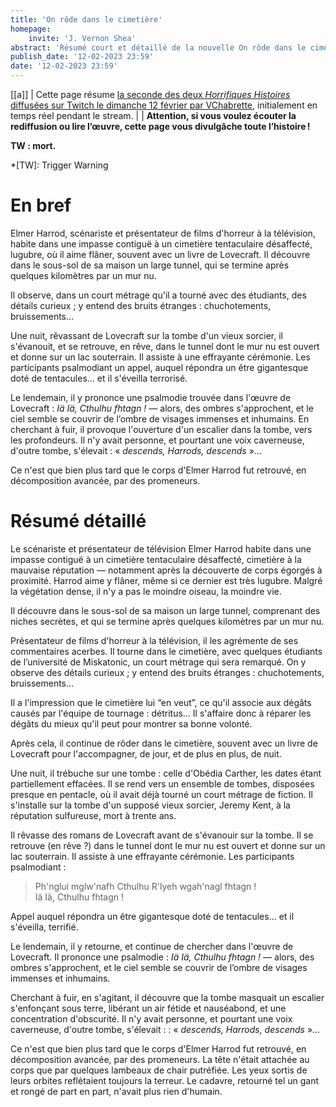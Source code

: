 ```yaml
---
title: 'On rôde dans le cimetière'
homepage:
    invite: 'J. Vernon Shea'
abstract: 'Résumé court et détaillé de la nouvelle On rôde dans le cimetière, de J. Vernon Shea !'
publish_date: '12-02-2023 23:59'
date: '12-02-2023 23:59'
---
```


[[a]]
| Cette page résume [la seconde des deux _Horrifiques Histoires_ diffusées sur Twitch le dimanche 12 février par VChabrette](https://www.twitch.tv/videos/1736486504?t=02h43m54s), initialement en temps réel pendant le stream.
|
| **Attention, si vous voulez écouter la rediffusion ou lire l’œuvre, cette page vous divulgâche toute l’histoire !**

**TW : mort.**

*[TW]: Trigger Warning

# En bref

Elmer Harrod, scénariste et présentateur de films d'horreur à la télévision, habite dans une impasse contiguë à un cimetière tentaculaire désaffecté, lugubre, où il aime flâner, souvent avec un livre de Lovecraft. Il découvre dans le sous-sol de sa maison un large tunnel, qui se termine après quelques kilomètres par un mur nu.

Il observe, dans un court métrage qu'il a tourné avec des étudiants, des détails curieux ; y entend des bruits étranges : chuchotements, bruissements…

Une nuit, rêvassant de Lovecraft sur la tombe d'un vieux sorcier, il s'évanouit, et se retrouve, en rêve, dans le tunnel dont le mur nu est ouvert et donne sur un lac souterrain. Il assiste à une effrayante cérémonie. Les participants psalmodiant un appel, auquel répondra un être gigantesque doté de tentacules… et il s'éveilla terrorisé.

Le lendemain, il y prononce une psalmodie trouvée dans l'œuvre de Lovecraft : _Iä Iä, Cthulhu fhtagn !_ — alors, des ombres s'approchent, et le ciel semble se couvrir de l’ombre de visages immenses et inhumains. En cherchant à fuir, il provoque l'ouverture d'un escalier dans la tombe, vers les profondeurs. Il n'y avait personne, et pourtant une voix caverneuse, d'outre tombe, s'élevait : « _descends, Harrods, descends_ »…

Ce n'est que bien plus tard que le corps d'Elmer Harrod fut retrouvé, en décomposition avancée, par des promeneurs.

# Résumé détaillé

Le scénariste et présentateur de télévision Elmer Harrod habite dans une impasse contiguë à un cimetière tentaculaire désaffecté, cimetière à la mauvaise réputation — notamment après la découverte de corps égorgés à proximité. Harrod aime y flâner, même si ce dernier est très lugubre. Malgré la végétation dense, il n'y a pas le moindre oiseau, la moindre vie.

Il découvre dans le sous-sol de sa maison un large tunnel, comprenant des niches secrètes, et qui se termine après quelques kilomètres par un mur nu.

Présentateur de films d'horreur à la télévision, il les agrémente de ses commentaires acerbes. Il tourne dans le cimetière, avec quelques étudiants de l’université de Miskatonic, un court métrage qui sera remarqué. On y observe des détails curieux ; y entend des bruits étranges : chuchotements, bruissements…

Il a l'impression que le cimetière lui “en veut”, ce qu'il associe aux dégâts causés par l'équipe de tournage : détritus… Il s'affaire donc à réparer les dégâts du mieux qu'il peut pour montrer sa bonne volonté.

Après cela, il continue de rôder dans le cimetière, souvent avec un livre de Lovecraft pour l'accompagner, de jour, et de plus en plus, de nuit.

Une nuit, il trébuche sur une tombe : celle d'Obédia Carther, les dates étant partiellement effacées. Il se rend vers un ensemble de tombes, disposées presque en pentacle, où il avait déjà tourné un court métrage de fiction. Il s'installe sur la tombe d'un supposé vieux sorcier, Jeremy Kent, à la réputation sulfureuse, mort à trente ans.

Il rêvasse des romans de Lovecraft avant de s'évanouir sur la tombe. Il se retrouve (en rêve ?) dans le tunnel dont le mur nu est ouvert et donne sur un lac souterrain. Il assiste à une effrayante cérémonie. Les participants psalmodiant :

> Ph'nglui mglw'nafh Cthulhu R'lyeh wgah'nagl fhtagn !  
> Iä Iä, Cthulhu fhtagn !

Appel auquel répondra un être gigantesque doté de tentacules… et il s'éveilla, terrifié.

Le lendemain, il y retourne, et continue de chercher dans l'œuvre de Lovecraft. Il prononce une psalmodie : _Iä Iä, Cthulhu fhtagn !_ — alors, des ombres s'approchent, et le ciel semble se couvrir de l’ombre de visages immenses et inhumains.

Cherchant à fuir, en s'agitant, il découvre que la tombe masquait un escalier s'enfonçant sous terre, libérant un air fétide et nauséabond, et une concentration d'obscurité. Il n'y avait personne, et pourtant une voix caverneuse, d'outre tombe, s'élevait :  : « _descends, Harrods, descends_ »…

Ce n'est que bien plus tard que le corps d'Elmer Harrod fut retrouvé, en décomposition avancée, par des promeneurs. La tête n'était attachée au corps que par quelques lambeaux de chair putréfiée. Les yeux sortis de leurs orbites reflétaient toujours la terreur. Le cadavre, retourné tel un gant et rongé de part en part, n'avait plus rien d'humain.